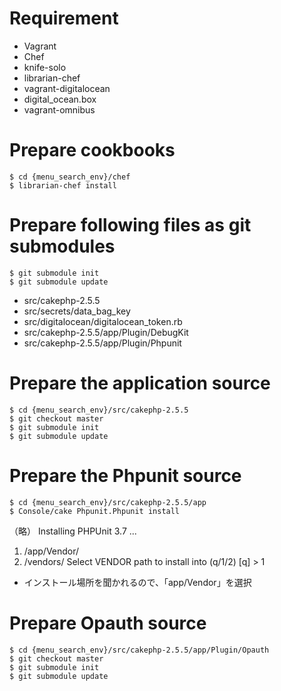 # Requirement

* Vagrant
* Chef
* knife-solo
* librarian-chef
* vagrant-digitalocean
* digital_ocean.box
* vagrant-omnibus


# Prepare cookbooks

    $ cd {menu_search_env}/chef
    $ librarian-chef install

# Prepare following files as git submodules

    $ git submodule init
    $ git submodule update

* src/cakephp-2.5.5
* src/secrets/data_bag_key
* src/digitalocean/digitalocean_token.rb
* src/cakephp-2.5.5/app/Plugin/DebugKit
* src/cakephp-2.5.5/app/Plugin/Phpunit

# Prepare the application source

    $ cd {menu_search_env}/src/cakephp-2.5.5
    $ git checkout master
    $ git submodule init
    $ git submodule update

# Prepare the Phpunit source

    $ cd {menu_search_env}/src/cakephp-2.5.5/app
    $ Console/cake Phpunit.Phpunit install

（略）
Installing PHPUnit 3.7 ...
1. /app/Vendor/
2. /vendors/
Select VENDOR path to install into (q/1/2)
[q] > 1

* インストール場所を聞かれるので、「app/Vendor」を選択

# Prepare Opauth source

    $ cd {menu_search_env}/src/cakephp-2.5.5/app/Plugin/Opauth
    $ git checkout master
    $ git submodule init
    $ git submodule update

